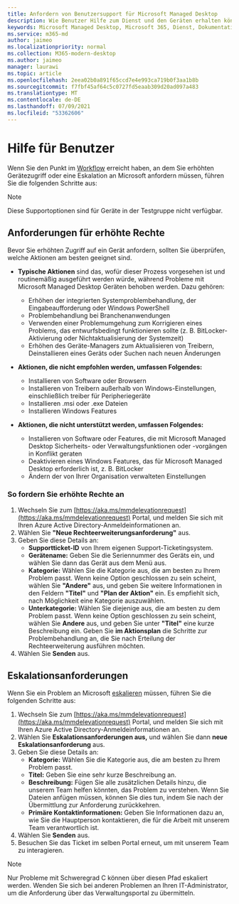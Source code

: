 ```yaml
---
title: Anfordern von Benutzersupport für Microsoft Managed Desktop
description: Wie Benutzer Hilfe zum Dienst und den Geräten erhalten können
keywords: Microsoft Managed Desktop, Microsoft 365, Dienst, Dokumentation
ms.service: m365-md
author: jaimeo
ms.localizationpriority: normal
ms.collection: M365-modern-desktop
ms.author: jaimeo
manager: laurawi
ms.topic: article
ms.openlocfilehash: 2eea02b0a891f65ccd7e4e993ca719b0f3aa1b8b
ms.sourcegitcommit: f7fbf45af64c5c0727fd5eaab309d20ad097a483
ms.translationtype: MT
ms.contentlocale: de-DE
ms.lasthandoff: 07/09/2021
ms.locfileid: "53362606"
---
```

# <a name="getting-help-for-users"></a>Hilfe für Benutzer

Wenn Sie den Punkt im [Workflow](../service-description/user-support.md) erreicht haben, an dem Sie erhöhten Gerätezugriff oder eine Eskalation an Microsoft anfordern müssen, führen Sie die folgenden Schritte aus:
 
>[!NOTE]
>Diese Supportoptionen sind für Geräte in der Testgruppe nicht verfügbar.

## <a name="elevation-requests"></a>Anforderungen für erhöhte Rechte

Bevor Sie erhöhten Zugriff auf ein Gerät anfordern, sollten Sie überprüfen, welche Aktionen am besten geeignet sind.

- **Typische Aktionen** sind das, wofür dieser Prozess vorgesehen ist und routinemäßig ausgeführt werden würde, während Probleme mit Microsoft Managed Desktop Geräten behoben werden. Dazu gehören:
    - Erhöhen der integrierten Systemproblembehandlung, der Eingabeaufforderung oder Windows PowerShell
    - Problembehandlung bei Branchenanwendungen
    - Verwenden einer Problemumgehung zum Korrigieren eines Problems, das entwurfsbedingt funktionieren sollte (z. B. BitLocker-Aktivierung oder Nichtaktualisierung der Systemzeit)
    - Erhöhen des Geräte-Managers zum Aktualisieren von Treibern, Deinstallieren eines Geräts oder Suchen nach neuen Änderungen

- **Aktionen, die nicht empfohlen werden, umfassen Folgendes:**
    - Installieren von Software oder Browsern
    - Installieren von Treibern außerhalb von Windows-Einstellungen, einschließlich treiber für Peripheriegeräte
    - Installieren .msi oder .exe Dateien
    - Installieren Windows Features

- **Aktionen, die nicht unterstützt werden, umfassen Folgendes:**
    - Installieren von Software oder Features, die mit Microsoft Managed Desktop Sicherheits- oder Verwaltungsfunktionen oder -vorgängen in Konflikt geraten
    - Deaktivieren eines Windows Features, das für Microsoft Managed Desktop erforderlich ist, z. B. BitLocker
    - Ändern der von Ihrer Organisation verwalteten Einstellungen

### <a name="to-request-elevation"></a>So fordern Sie erhöhte Rechte an

1. Wechseln Sie zum [https://aka.ms/mmdelevationrequest](https://aka.ms/mmdelevationrequest) Portal, und melden Sie sich mit Ihren Azure Active Directory-Anmeldeinformationen an.
2. Wählen Sie **"Neue Rechteerweiterungsanforderung"** aus.
3. Geben Sie diese Details an:
    - **Supportticket-ID** von Ihrem eigenen Support-Ticketingsystem.
    - **Gerätename:** Geben Sie die Seriennummer des Geräts ein, und wählen Sie dann das Gerät aus dem Menü aus.
    - **Kategorie:** Wählen Sie die Kategorie aus, die am besten zu Ihrem Problem passt. Wenn keine Option geschlossen zu sein scheint, wählen Sie **"Andere"** aus, und geben Sie weitere Informationen in den Feldern **"Titel"** und **"Plan der Aktion"** ein. Es empfiehlt sich, nach Möglichkeit eine Kategorie auszuwählen.
    - **Unterkategorie:** Wählen Sie diejenige aus, die am besten zu dem Problem passt. Wenn keine Option geschlossen zu sein scheint, wählen Sie **Andere** aus, und geben Sie unter **"Titel"** eine kurze Beschreibung ein. Geben Sie **im Aktionsplan** die Schritte zur Problembehandlung an, die Sie nach Erteilung der Rechteerweiterung ausführen möchten.
4. Wählen Sie **Senden** aus.


## <a name="escalation-requests"></a>Eskalationsanforderungen


Wenn Sie ein Problem an Microsoft [eskalieren](../service-description/user-support.md#escalation-portal) müssen, führen Sie die folgenden Schritte aus:

1. Wechseln Sie zum [https://aka.ms/mmdelevationrequest](https://aka.ms/mmdelevationrequest) Portal, und melden Sie sich mit Ihren Azure Active Directory-Anmeldeinformationen an.
2. Wählen Sie **Eskalationsanforderungen aus,** und wählen Sie dann **neue Eskalationsanforderung** aus.
3. Geben Sie diese Details an:
    - **Kategorie:** Wählen Sie die Kategorie aus, die am besten zu Ihrem Problem passt.
    - **Titel:** Geben Sie eine sehr kurze Beschreibung an.
    - **Beschreibung:** Fügen Sie alle zusätzlichen Details hinzu, die unserem Team helfen könnten, das Problem zu verstehen. Wenn Sie Dateien anfügen müssen, können Sie dies tun, indem Sie nach der Übermittlung zur Anforderung zurückkehren.
    - **Primäre Kontaktinformationen:** Geben Sie Informationen dazu an, wie Sie die Hauptperson kontaktieren, die für die Arbeit mit unserem Team verantwortlich ist.
4. Wählen Sie **Senden** aus.
5. Besuchen Sie das Ticket im selben Portal erneut, um mit unserem Team zu interagieren.

> [!NOTE]
> Nur Probleme mit Schweregrad C können über diesen Pfad eskaliert werden. Wenden Sie sich bei anderen Problemen an Ihren IT-Administrator, um die Anforderung über das Verwaltungsportal zu übermitteln.